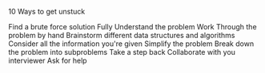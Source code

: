 10 Ways to get unstuck

Find a brute force solution
Fully Understand the problem
Work Through the problem by hand
Brainstorm different data structures and algorithms
Consider all the information you're given
Simplify the problem
Break down the problem into subproblems
Take a step back
Collaborate with you interviewer
Ask for help
